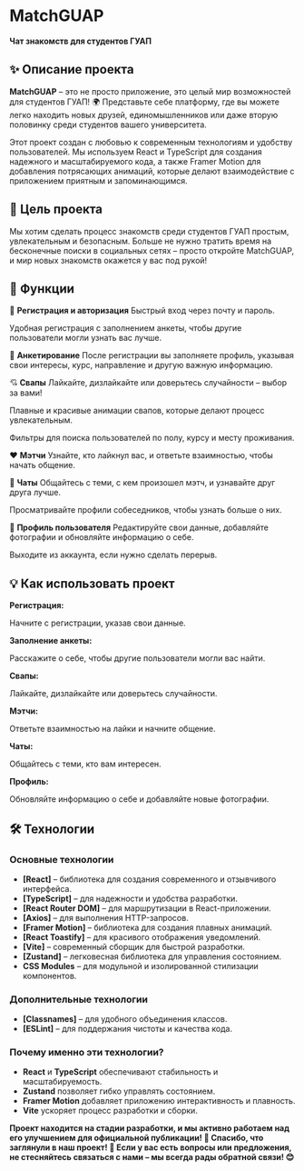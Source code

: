 # **MatchGUAP**
**Чат знакомств для студентов ГУАП**

## **✨ Описание проекта**
**MatchGUAP** – это не просто приложение, это целый мир возможностей для студентов ГУАП! 🌍
Представьте себе платформу, где вы можете легко находить новых друзей, единомышленников или даже вторую половинку среди студентов вашего университета.

Этот проект создан с любовью к современным технологиям и удобству пользователей.
Мы используем React и TypeScript для создания надежного и масштабируемого кода, а также Framer Motion для добавления потрясающих анимаций, которые делают взаимодействие с приложением приятным и запоминающимся.

## **🎯 Цель проекта**
Мы хотим сделать процесс знакомств среди студентов ГУАП простым, увлекательным и безопасным.
Больше не нужно тратить время на бесконечные поиски в социальных сетях – просто откройте MatchGUAP, и мир новых знакомств окажется у вас под рукой!

## **🌟 Функции**
🚪 **Регистрация и авторизация**
Быстрый вход через почту и пароль.

Удобная регистрация с заполнением анкеты, чтобы другие пользователи могли узнать вас лучше.

📝 **Анкетирование**
После регистрации вы заполняете профиль, указывая свои интересы, курс, направление и другую важную информацию.

💘 **Свапы**
Лайкайте, дизлайкайте или доверьтесь случайности – выбор за вами!

Плавные и красивые анимации свапов, которые делают процесс увлекательным.

Фильтры для поиска пользователей по полу, курсу и месту проживания.

❤️ **Мэтчи**
Узнайте, кто лайкнул вас, и ответьте взаимностью, чтобы начать общение.

💬 **Чаты**
Общайтесь с теми, с кем произошел мэтч, и узнавайте друг друга лучше.

Просматривайте профили собеседников, чтобы узнать больше о них.

👤 **Профиль пользователя**
Редактируйте свои данные, добавляйте фотографии и обновляйте информацию о себе.

Выходите из аккаунта, если нужно сделать перерыв.

## 💡 **Как использовать проект**
**Регистрация:**

Начните с регистрации, указав свои данные.

**Заполнение анкеты:**

Расскажите о себе, чтобы другие пользователи могли вас найти.

**Свапы:**

Лайкайте, дизлайкайте или доверьтесь случайности.

**Мэтчи:**

Ответьте взаимностью на лайки и начните общение.

**Чаты:**

Общайтесь с теми, кто вам интересен.

**Профиль:**

Обновляйте информацию о себе и добавляйте новые фотографии.

## 🛠 **Технологии**

### **Основные технологии**
- **[React]** – библиотека для создания современного и отзывчивого интерфейса.
- **[TypeScript]** – для надежности и удобства разработки.
- **[React Router DOM]** – для маршрутизации в React-приложении.
- **[Axios]** – для выполнения HTTP-запросов.
- **[Framer Motion]** – библиотека для создания плавных анимаций.
- **[React Toastify]** – для красивого отображения уведомлений.
- **[Vite]** – современный сборщик для быстрой разработки.
- **[Zustand]** – легковесная библиотека для управления состоянием.
- **CSS Modules** – для модульной и изолированной стилизации компонентов.

### **Дополнительные технологии**
- **[Classnames]** – для удобного объединения классов.
- **[ESLint]** – для поддержания чистоты и качества кода.

### **Почему именно эти технологии?**
- **React** и **TypeScript** обеспечивают стабильность и масштабируемость.
- **Zustand** позволяет гибко управлять состоянием.
- **Framer Motion** добавляет приложению интерактивность и плавность.
- **Vite** ускоряет процесс разработки и сборки.

**Проект находится на стадии разработки, и мы активно работаем над его улучшением для официальной публикации! 🚀
Спасибо, что заглянули в наш проект! 🌟
Если у вас есть вопросы или предложения, не стесняйтесь связаться с нами – мы всегда рады обратной связи! 😊**
